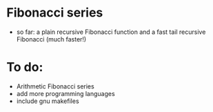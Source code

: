 # Fibonacci series
 - so far: a plain recursive Fibonacci function and a fast tail recursive Fibonacci (much faster!)

# To do:
 - Arithmetic Fibonacci series
 - add more programming languages
 - include gnu makefiles
